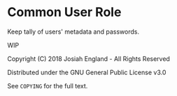 Common User Role
================
Keep tally of users' metadata and passwords.


WIP


Copyright (C) 2018 Josiah England - All Rights Reserved

Distributed under the GNU General Public License v3.0

See `COPYING` for the full text.
